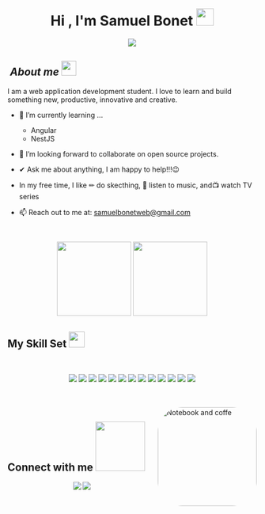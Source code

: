 <h1 align="center">Hi , I'm Samuel Bonet  <img src="https://media.giphy.com/media/hvRJCLFzcasrR4ia7z/giphy.gif" width="35"></h1>
<p align="center">
 <p align="center">
  <a href="https://github.com/CodeWhiteWeb/CodeWhiteWeb"><img src="https://readme-typing-svg.herokuapp.com?color=%2336BCF7&center=true&vCenter=true&lines=You're+welcome!;"></a>
</p>
</p>
  

## &nbsp;***About me*** <img src="https://cultofthepartyparrot.com/parrots/hd/laptop_parrot.gif" width="30" height="30">

I am a web application development student.  I love to learn and build something new, productive, innovative and creative.

- 🌱 I’m currently learning ...
  - Angular
  - NestJS
  
- 🤝 I’m looking forward to collaborate on open source projects.
- ✔ Ask me about anything, I am happy to help!!!😉<br>
- In my free time, I like  ✏  do skecthing, 🎵 listen to music, and  ​📺​ watch TV series
- 📫 Reach out to me at: <a href="samuelbonetweb@gmail.com"> samuelbonetweb@gmail.com</a>
  

<br/>  


<p align= "center">
  <img height= "150" src="https://github-readme-stats.vercel.app/api?username=samuelbonet&show_icons=true&theme=tokyonight"/>

  <img height= "150" src="https://github-readme-stats.vercel.app/api/top-langs/?username=samuelbonet&theme=tokyonight" />
 
</p>

## My Skill Set  <img src = "https://media2.giphy.com/media/QssGEmpkyEOhBCb7e1/giphy.gif?cid=ecf05e47a0n3gi1bfqntqmob8g9aid1oyj2wr3ds3mg700bl&rid=giphy.gif" width = 32px>



<br>

<p  align="center">

<img src="https://img.shields.io/badge/html5-%23E34F26.svg?style=for-the-badge&logo=html5&logoColor=white"/>




 <img src="https://img.shields.io/badge/MySQL-005C84?style=for-the-badge&logo=mysql&logoColor=white">





<img src="https://img.shields.io/badge/css3-%231572B6.svg?style=for-the-badge&logo=css3&logoColor=white"/>

<img src="https://img.shields.io/badge/javascript-%23323330.svg?style=for-the-badge&logo=javascript&logoColor=%23F7DF1E"/>
 




  <img src="https://img.shields.io/badge/java-%23ED8B00.svg?style=for-the-badge&logo=java&logoColor=white"/>  

 <img src="https://img.shields.io/badge/PHP-777BB4?style=for-the-badge&logo=php&logoColor=white"/>  

 <img src="https://img.shields.io/badge/Windows-0078D6?style=for-the-badge&logo=windows&logoColor=white"/>





<img src="https://img.shields.io/badge/Bootstrap-563D7C?style=for-the-badge&logo=bootstrap&logoColor=white">

  <img src="https://img.shields.io/badge/Tailwind_CSS-38B2AC?style=for-the-badge&logo=tailwind-css&logoColor=white">






<img src="https://img.shields.io/badge/Linux-FCC624?style=for-the-badge&logo=linux&logoColor=black">

  
  <img src="https://img.shields.io/badge/GIT-E44C30?style=for-the-badge&logo=git&logoColor=white">

<img src="https://img.shields.io/badge/Wordpress-21759B?style=for-the-badge&logo=wordpress&logoColor=white">

<img src="https://img.shields.io/badge/Laravel-FF2D20?logo=laravel&logoColor=fff&style=for-the-badge">
</p>





<br>
<br/>  
 <img align="right" alt="Notebook and coffe" height="200" style="border-radius:50px;" src="https://raw.githubusercontent.com/MicaelliMedeiros/micaellimedeiros/master/image/computer-illustration.png">

## Connect with me  <img src='https://raw.githubusercontent.com/ShahriarShafin/ShahriarShafin/main/Assets/handshake.gif' width="100px">
<div align="center">

  <a href="https://linkedin.com/in/samuel-bonet-034aa6243/"><img src="https://img.shields.io/badge/Samuel Bonet-0077B5?style=for-the-badge&logo=linkedin&logoColor=white"/></a>
<a href="mailto:samuelbonetweb@gmail.com"><img src="https://img.shields.io/badge/samuelbonetweb@gmail.com-D14836?style=for-the-badge&logo=gmail&logoColor=white"/></a> 

</div>  



